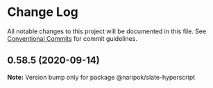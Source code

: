 # Change Log

All notable changes to this project will be documented in this file.
See [Conventional Commits](https://conventionalcommits.org) for commit guidelines.

## 0.58.5 (2020-09-14)

**Note:** Version bump only for package @naripok/slate-hyperscript
